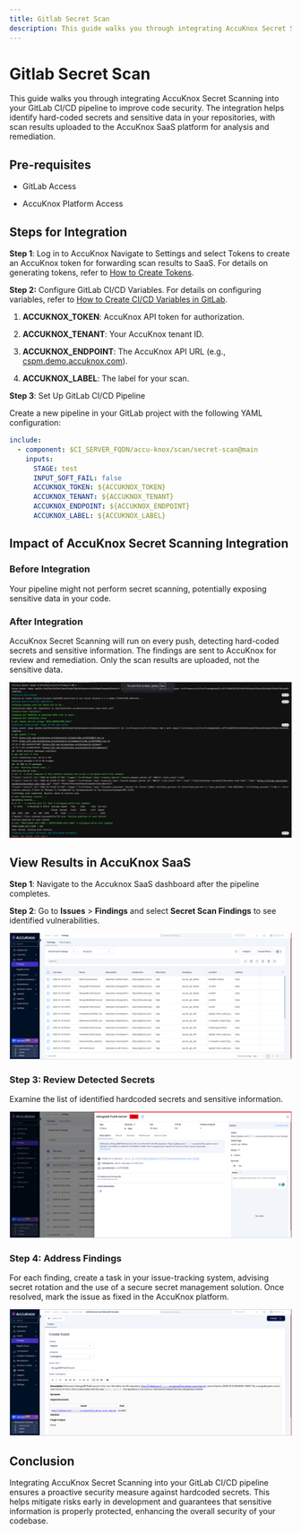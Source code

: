 ```yaml
---
title: Gitlab Secret Scan
description: This guide walks you through integrating AccuKnox Secret Scanning into your GitLab CI/CD pipeline to improve code security. The integration helps identify hard-coded secrets and sensitive data in your repositories, with scan results uploaded to the AccuKnox SaaS platform for analysis and remediation.
---
```


# Gitlab Secret Scan

This guide walks you through integrating AccuKnox Secret Scanning into your GitLab CI/CD pipeline to improve code security. The integration helps identify hard-coded secrets and sensitive data in your repositories, with scan results uploaded to the AccuKnox SaaS platform for analysis and remediation.

## Pre-requisites

- GitLab Access

- AccuKnox Platform Access

## Steps for Integration

**Step 1**: Log in to AccuKnox Navigate to Settings and select Tokens to create an AccuKnox token for forwarding scan results to SaaS. For details on generating tokens, refer to [How to Create Tokens](https://help.accuknox.com/how-to/how-to-create-tokens/?h=token "https://help.accuknox.com/how-to/how-to-create-tokens/?h=token").

**Step 2:** Configure GitLab CI/CD Variables. For details on configuring variables, refer to [How to Create CI/CD Variables in GitLab](https://docs.gitlab.com/ee/ci/variables/ "https://docs.gitlab.com/ee/ci/variables/").

1.  **ACCUKNOX_TOKEN**: AccuKnox API token for authorization.

2.  **ACCUKNOX_TENANT**: Your AccuKnox tenant ID.

3.  **ACCUKNOX_ENDPOINT**: The AccuKnox API URL (e.g., [cspm.demo.accuknox.com](http://cspm.demo.accuknox.com/ "http://cspm.demo.accuknox.com/")).

4.  **ACCUKNOX_LABEL**: The label for your scan.

**Step 3**: Set Up GitLab CI/CD Pipeline

Create a new pipeline in your GitLab project with the following YAML configuration:

```yml
include:
  - component: $CI_SERVER_FQDN/accu-knox/scan/secret-scan@main
    inputs:
      STAGE: test
      INPUT_SOFT_FAIL: false
      ACCUKNOX_TOKEN: ${ACCUKNOX_TOKEN}
      ACCUKNOX_TENANT: ${ACCUKNOX_TENANT}
      ACCUKNOX_ENDPOINT: ${ACCUKNOX_ENDPOINT}
      ACCUKNOX_LABEL: ${ACCUKNOX_LABEL}
```

## Impact of AccuKnox Secret Scanning Integration

### Before Integration

Your pipeline might not perform secret scanning, potentially exposing sensitive data in your code.

### After Integration

AccuKnox Secret Scanning will run on every push, detecting hard-coded secrets and sensitive information. The findings are sent to AccuKnox for review and remediation. Only the scan results are uploaded, not the sensitive data.

![image-20250124-052140.png](./images/gitlab-secret-scan/1.png)

## View Results in AccuKnox SaaS

**Step 1**: Navigate to the Accuknox SaaS dashboard after the pipeline completes.

**Step 2**: Go to **Issues** > **Findings** and select **Secret Scan Findings** to see identified vulnerabilities.

![image-20250124-051924.png](./images/gitlab-secret-scan/2.png)

### Step 3: Review Detected Secrets

Examine the list of identified hardcoded secrets and sensitive information.

![image-20250124-052055.png](./images/gitlab-secret-scan/3.png)

### Step 4: Address Findings

For each finding, create a task in your issue-tracking system, advising secret rotation and the use of a secure secret management solution. Once resolved, mark the issue as fixed in the AccuKnox platform.

![image-20250124-052320.png](./images/gitlab-secret-scan/4.png)

## Conclusion

Integrating AccuKnox Secret Scanning into your GitLab CI/CD pipeline ensures a proactive security measure against hardcoded secrets. This helps mitigate risks early in development and guarantees that sensitive information is properly protected, enhancing the overall security of your codebase.
